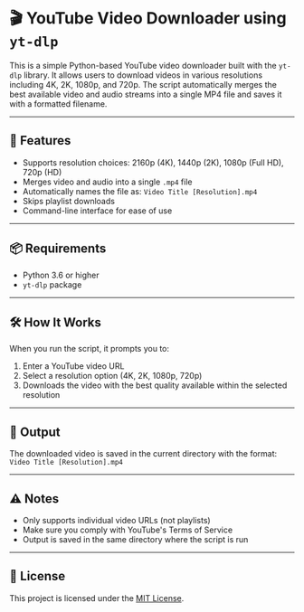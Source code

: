 # 🎬 YouTube Video Downloader using `yt-dlp`

This is a simple Python-based YouTube video downloader built with the `yt-dlp` library. It allows users to download videos in various resolutions including 4K, 2K, 1080p, and 720p. The script automatically merges the best available video and audio streams into a single MP4 file and saves it with a formatted filename.

---

## 🚀 Features

- Supports resolution choices: 2160p (4K), 1440p (2K), 1080p (Full HD), 720p (HD)
- Merges video and audio into a single `.mp4` file
- Automatically names the file as: `Video Title [Resolution].mp4`
- Skips playlist downloads
- Command-line interface for ease of use

---

## 📦 Requirements

- Python 3.6 or higher
- `yt-dlp` package

---

## 🛠️ How It Works

When you run the script, it prompts you to:

1. Enter a YouTube video URL  
2. Select a resolution option (4K, 2K, 1080p, 720p)  
3. Downloads the video with the best quality available within the selected resolution  

---

## 📂 Output

The downloaded video is saved in the current directory with the format:  
`Video Title [Resolution].mp4`

---

## ⚠️ Notes

- Only supports individual video URLs (not playlists)
- Make sure you comply with YouTube's Terms of Service
- Output is saved in the same directory where the script is run

---

## 📄 License

This project is licensed under the [MIT License](LICENSE).
